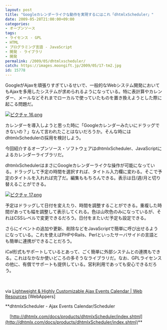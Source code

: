 ```yaml
---
layout: post
title: "Googleカレンダーライクな動作を実現するにはこれ「dhtmlxScheduler」"
date: 2009-05-28T21:00:00+09:00
categories:
- オープンソース
tags: 
- ライセンス - GPL
- HTML
- プログラミング言語 - JavaScript
- 開発 - ライブラリ
- 開発
permalink: /2009/05/dhtmlxscheduler/
catch: https://images.moongift.jp/2009/05/17-tm2.jpg
id: 15778
---
```

GoogleがAjaxを頑張りすぎているせいで、一般的なWebシステム開発においてもAjaxを多用したシステムが求められるようになっている。特に表計算やカレンダー、メールなどそれまでローカルで使っていたものを置き換えようとした際に起こる問題だ。

  

[![ピクチャ 16.png](https://images.moongift.jp/2009/05/16-tm1.jpg)](https://images.moongift.jp/2009/05/161.png)

  

カレンダーを導入しようと思った時に「Googleカレンダーみたいにドラッグできないの？」なんて言われたことはないだろうか。そんな時にはdhtmlxSchedulerの採用を検討しよう。

  

今回紹介するオープンソース・ソフトウェアはdhtmlxScheduler、JavaScriptによるカレンダーライブラリだ。

  
<!--more-->

dhtmlxSchedulerはまさにGoogleカレンダーライクな操作が可能になっている。ドラッグして予定の時間を選択すれば、タイトル入力欄に変わる。そこで予定のタイトルを入れれば完了だ。編集ももちろんできる。表示は日/週/月と切り替えることができる。

  

[![ピクチャ 17.png](https://images.moongift.jp/2009/05/17-tm2.jpg)](https://images.moongift.jp/2009/05/172.png)

  

予定はドラッグして日付を変えたり、時間を調整することができる。重複した時間があっても幅を調整して表示してくれる。色は山吹色のみになっているが、それはCSSレベルで変更できるだろう。日付をまたいだ予定も設定できる。

  

さらにイベントの追加や更新、削除などをJavaScriptで簡単に呼び出せるようになっている。これを使えばPHPやRails、Perlといったサーバサイドの言語とも簡単に連携ができることだろう。

  

iCal形式もサポートしているとあって、ごく簡単に外部システムとの連携もできる。これはなかなか使いどころの多そうなライブラリだ。なお、GPLライセンスの他に、有償でサポートも提供している。営利利用であっても安心できるだろう。

  

　

  

via [Lightweight & Highly Customizable Ajax Events Calendar | Web Resources](http://www.webappers.com/2009/05/27/lightweight-highly-customizable-ajax-events-calendar/) [WebAppers]

  

**dhtmlxScheduler - Ajax Events Calendar/Scheduler  
  
　[http://dhtmlx.com/docs/products/dhtmlxScheduler/index.shtml](http://dhtmlx.com/docs/products/dhtmlxScheduler/index.shtml)**

  

